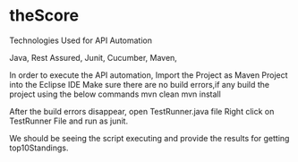 # theScore

Technologies Used for API Automation

Java,
Rest Assured,
Junit,
Cucumber,
Maven,

In order to execute the API automation, 
Import the Project as Maven Project into the Eclipse IDE
Make sure there are no build errors,if any build the project using the below commands
mvn clean
mvn install

After the build errors disappear, open TestRunner.java file
Right click on TestRunner File and run as junit.

We should be seeing the script executing and provide the results for getting top10Standings.
